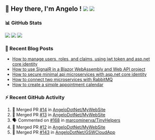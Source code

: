 ## 👋 Hey there, I'm Angelo ! ![](https://img.shields.io/badge/Intel-Core_i5_12th-0071C5?style=for-the-badge&logo=intel&logoColor=white) <a href="https://www.buymeacoffee.com/angelodotnet" target="_blank"><img src="https://img.shields.io/badge/Buy%20Me%20A%20Coffee-FFDD00.svg?style=for-the-badge&logo=Buy-Me-A-Coffee&logoColor=black"></a>

### 📊 GitHub Stats
![](http://github-profile-summary-cards.vercel.app/api/cards/profile-details?username=angelodotnet&theme=darcula)
![](http://github-profile-summary-cards.vercel.app/api/cards/repos-per-language?username=angelodotnet&theme=dracula)
![](http://github-profile-summary-cards.vercel.app/api/cards/most-commit-language?username=angelodotnet&theme=dracula)
<!--![](http://github-profile-summary-cards.vercel.app/api/cards/stats?username=angelodotnet&theme=dracula)
![](http://github-profile-summary-cards.vercel.app/api/cards/productive-time?username=angelodotnet&theme=dracula&utcOffset=8)-->

### 📝 Recent Blog Posts
<!-- BLOG-POST-LIST:START -->
- [How to manage users, roles, and claims, using jwt token and asp.net core identity](https://dev.to/angelodotnet/how-to-manage-roles-permissions-and-more-using-jwt-token-and-aspnet-core-identity-11k0)
- [How to use SignalR in a Blazor WebAssembly and Web API project](https://dev.to/angelodotnet/how-to-use-signalr-in-a-blazor-webassembly-and-web-api-project-27cp)
- [How to secure minimal api microservices with asp.net core identity](https://dev.to/angelodotnet/how-to-secure-minimal-api-microservices-with-aspnet-core-identity-2o68)
- [How to connect two microservices with RabbitMQ](https://dev.to/angelodotnet/example-of-microservice-communication-with-rabbitmq-3b2f)
- [How to create a simple appointment calendar](https://dev.to/angelodotnet/example-to-create-a-appointment-calendar-477n)
<!-- BLOG-POST-LIST:END -->

### ⚡ Recent GitHub Activity

  <!--START_SECTION:activity-->
1. 🎉 Merged PR [#14](https://github.com/AngeloDotNet/MyWebSite/pull/14) in [AngeloDotNet/MyWebSite](https://github.com/AngeloDotNet/MyWebSite)
2. 🎉 Merged PR [#13](https://github.com/AngeloDotNet/MyWebSite/pull/13) in [AngeloDotNet/MyWebSite](https://github.com/AngeloDotNet/MyWebSite)
3. 🗣 Commented on [#168](https://github.com/marcominerva/TinyHelpers/issues/168#issuecomment-2729764434) in [marcominerva/TinyHelpers](https://github.com/marcominerva/TinyHelpers)
4. 🎉 Merged PR [#12](https://github.com/AngeloDotNet/MyWebSite/pull/12) in [AngeloDotNet/MyWebSite](https://github.com/AngeloDotNet/MyWebSite)
5. 🎉 Merged PR [#143](https://github.com/AngeloDotNet/GSWCloudApp/pull/143) in [AngeloDotNet/GSWCloudApp](https://github.com/AngeloDotNet/GSWCloudApp)
<!--END_SECTION:activity-->
